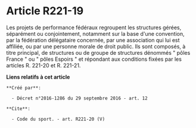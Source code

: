 # Article R221-19

Les projets de performance fédéraux regroupent les structures gérées, séparément ou conjointement, notamment sur la base
d'une convention, par la fédération délégataire concernée, par une association qui lui est affiliée, ou par une personne
morale de droit public. Ils sont composés, à titre principal, de structures ou de groupe de structures dénommés " pôles
France " ou " pôles Espoirs " et répondant aux conditions fixées par les articles R. 221-20 et R. 221-21.

**Liens relatifs à cet article**

	**Créé par**:

	  - Décret n°2016-1286 du 29 septembre 2016 - art. 12

	**Cite**:

	  - Code du sport. - art. R221-20 (V)
